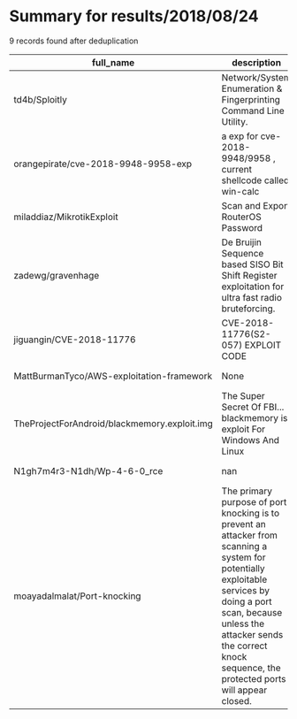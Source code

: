 
# Summary for results/2018/08/24
    
9 records found after deduplication

| full_name | description | html_url | matched_list | matched_count | pushed_at | size | stargazers_count | language | forks_count | vul_ids |
|----------------------------------------------|--------------------------------------------------------------------------------------------------------------------------------------------------------------------------------------------------------------------------------------------------------|-----------------------------------------------------------------|------------------------|-----------------|---------------------------|--------|--------------------|------------|---------------|--------------------|
| td4b/Sploitly | Network/System Enumeration & Fingerprinting Command Line Utility. | https://github.com/td4b/Sploitly | ['sploit'] | 1 | 2018-08-24 02:46:57+00:00 | 23 | 0 | Python | 0 | [] |
| orangepirate/cve-2018-9948-9958-exp | a exp for cve-2018-9948/9958 , current shellcode called win-calc | https://github.com/orangepirate/cve-2018-9948-9958-exp | ['cve-2', 'shellcode'] | 2 | 2018-08-24 00:18:06+00:00 | 7 | 0 | Python | 0 | ['CVE-2018-9948'] |
| miladdiaz/MikrotikExploit | Scan and Export RouterOS Password | https://github.com/miladdiaz/MikrotikExploit | ['exploit'] | 1 | 2018-08-24 07:11:07+00:00 | 9 | 94 | Python | 52 | [] |
| zadewg/gravenhage | De Bruijin Sequence based SISO Bit Shift Register exploitation for ultra fast radio bruteforcing. | https://github.com/zadewg/gravenhage | ['exploit'] | 1 | 2018-08-24 18:37:05+00:00 | 37 | 4 | Python | 1 | [] |
| jiguangin/CVE-2018-11776 | CVE-2018-11776(S2-057) EXPLOIT CODE | https://github.com/jiguangin/CVE-2018-11776 | ['cve-2', 'exploit'] | 2 | 2018-08-24 03:27:02+00:00 | 392 | 10 | Python | 5 | ['CVE-2018-11776'] |
| MattBurmanTyco/AWS-exploitation-framework | None | https://github.com/MattBurmanTyco/AWS-exploitation-framework | ['exploit'] | 1 | 2018-08-24 12:40:00+00:00 | 3 | 0 | | 0 | [] |
| TheProjectForAndroid/blackmemory.exploit.img | The Super Secret Of FBI... blackmemory is exploit For Windows And Linux | https://github.com/TheProjectForAndroid/blackmemory.exploit.img | ['exploit'] | 1 | 2018-08-24 14:20:28+00:00 | 16 | 0 | | 0 | [] |
| N1gh7m4r3-N1dh/Wp-4-6-0_rce | nan | https://github.com/N1gh7m4r3-N1dh/Wp-4-6-0_rce | ['rce'] | 1 | 2018-08-24 16:50:34+00:00 | 4 | 0 | Shell | 1 | [] |
| moayadalmalat/Port-knocking | The primary purpose of port knocking is to prevent an attacker from scanning a system for potentially exploitable services by doing a port scan, because unless the attacker sends the correct knock sequence, the protected ports will appear closed. | https://github.com/moayadalmalat/Port-knocking | ['exploit'] | 1 | 2018-08-24 19:03:27+00:00 | 2 | 1 | Python | 0 | [] |
